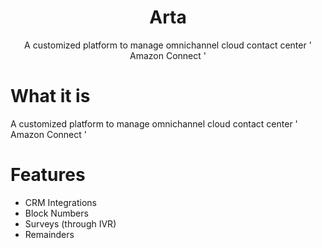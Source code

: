 <h1 align="center"> Arta</h1>

<p align="center">A customized platform to manage omnichannel cloud contact center ' Amazon Connect '</p>

# What it is
A customized platform to manage omnichannel cloud contact center ' Amazon Connect '

# Features

- CRM Integrations
- Block Numbers
- Surveys (through IVR)
- Remainders